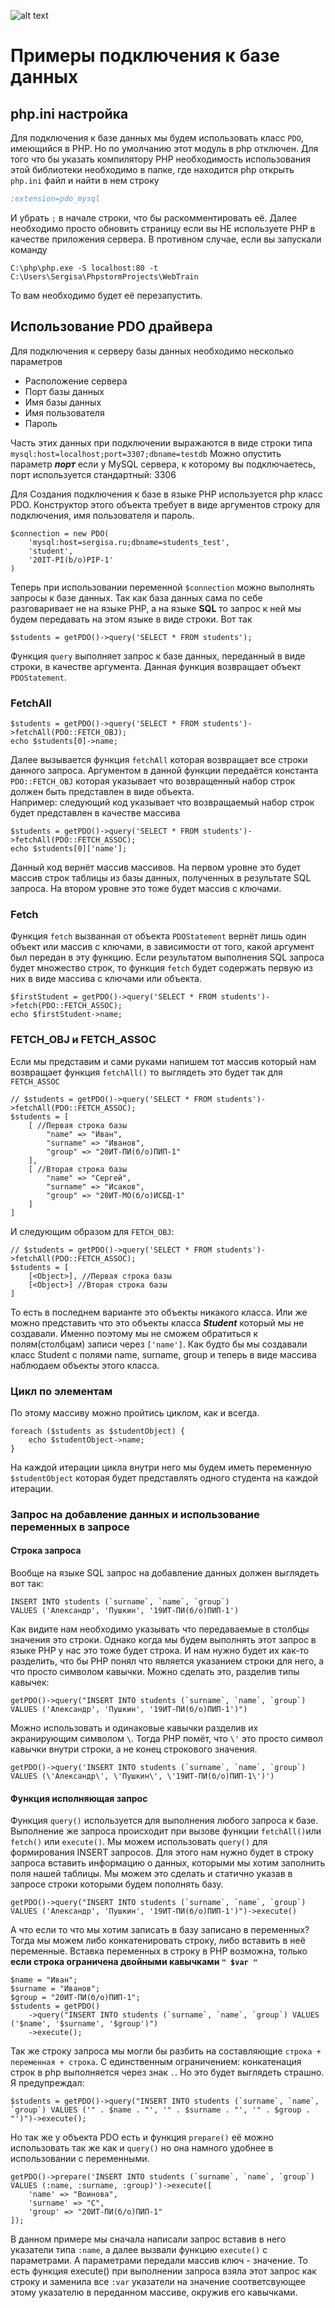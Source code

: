 ![alt text](https://github.com/Sergisa/WebTrain/blob/master/webTrain.png?raw=true)

# Примеры подключения к базе данных

## php.ini настройка

Для подключения к базе данных мы будем использовать класс ``PDO``, имеющийся в PHP. Но по умолчанию этот модуль в php
отключен. Для того что бы указать компилятору PHP необходимость использования этой библиотеки необходимо в папке, где
находится php открыть ``php.ini`` файл и найти в нем строку

```ini
;extension=pdo_mysql
```

И убрать ``;`` в начале строки, что бы раскомментировать её. Далее необходимо просто обновить страницу если вы НЕ
используете PHP в качестве приложения сервера. В противном случае, если вы запускали команду

```shell
C:\php\php.exe -S localhost:80 -t C:\Users\Sergisa\PhpstormProjects\WebTrain
```

То вам необходимо будет её перезапустить.

## Использование PDO драйвера

Для подключения к серверу базы данных необходимо несколько параметров

* Расположение сервера
* Порт базы данных
* Имя базы данных
* Имя пользователя
* Пароль

Часть этих данных при подключении выражаются в виде строки типа ``mysql:host=localhost;port=3307;dbname=testdb``
Можно опустить параметр _**порт**_ если у MySQL сервера, к которому вы подключаетесь, порт используется стандартный:
3306

Для Создания подключения к базе в языке PHP используется php класс PDO. Конструктор этого объекта требует в виде
аргументов
строку для подключения, имя пользователя и пароль.

```injectablephp
$connection = new PDO(
    'mysql:host=sergisa.ru;dbname=students_test',
    'student',
    '20IT-PI(b/o)PIP-1'
)
```

Теперь при использовании переменной ``$connection`` можно выполнять запросы к базе данных. Так как база данных сама по
себе разговаривает не на языке PHP, а на языке **SQL** то запрос к ней мы будем передавать на этом языке в виде строки.
Вот так

```injectablephp
$students = getPDO()->query('SELECT * FROM students');
```

Функция ```query``` выполняет запрос к базе данных, переданный в виде строки, в качестве аргумента.
Данная функция возвращает объект ``PDOStatement``.

### FetchAll

```injectablephp
$students = getPDO()->query('SELECT * FROM students')->fetchAll(PDO::FETCH_OBJ);
echo $students[0]->name;
```

Далее вызывается функция ``fetchAll`` которая возвращает все строки данного запроса. Аргументом в данной функции
передаётся константа ``PDO::FETCH_OBJ`` которая указывает что возвращенный набор строк должен быть представлен в виде
объекта.  
Например: следующий код указывает что возвращаемый набор строк будет представлен в качестве массива

```injectablephp
$students = getPDO()->query('SELECT * FROM students')->fetchAll(PDO::FETCH_ASSOC);
echo $students[0]['name'];
```

Данный код вернёт массив массивов. На первом уровне это будет массив строк таблицы из базы данных, полученных в
результате SQL запроса. На втором уровне это тоже будет массив с ключами.

### Fetch

Функция ``fetch`` вызванная от объекта ``PDOStatement`` вернёт лишь один объект или массив с ключами, в зависимости от
того, какой аргумент был передан в эту функцию. Если результатом выполнения SQL запроса будет множество строк, то
функция ``fetch`` будет содержать первую из них в виде массива с ключами или объекта.

```injectablephp
$firstStudent = getPDO()->query('SELECT * FROM students')->fetch(PDO::FETCH_ASSOC);
echo $firstStudent->name;
```

### FETCH_OBJ и FETCH_ASSOC

Если мы представим и сами руками напишем тот массив который нам возвращает функция ``fetchAll()`` то выглядеть это будет
так для ``FETCH_ASSOC``

```injectablephp
// $students = getPDO()->query('SELECT * FROM students')->fetchAll(PDO::FETCH_ASSOC);
$students = [
    [ //Первая строка базы
        "name" => "Иван",
        "surname" => "Иванов",
        "group" => "20ИТ-ПИ(б/о)ПИП-1"
    ],
    [ //Вторая строка базы
        "name" => "Сергей",
        "surname" => "Исаков",
        "group" => "20ИТ-МО(б/о)ИСБД-1"
    ]
]
```

И следующим образом для ``FETCH_OBJ``:

```injectablephp
// $students = getPDO()->query('SELECT * FROM students')->fetchAll(PDO::FETCH_ASSOC);
$students = [
    [<Object>], //Первая строка базы
    [<Object>] //Вторая строка базы
]
```

То есть в последнем варианте это объекты никакого класса. Или же можно представить что это объекты класса _**Student**_
который мы не создавали. Именно поэтому мы не сможем обратиться к полям(столбцам) записи через ``['name']``. Как будто
бы мы создавали класс Student с полями name, surname, group и теперь в виде массива наблюдаем объекты этого класса.

### Цикл по элементам

По этому массиву можно пройтись циклом, как и всегда.

```injectablephp
foreach ($students as $studentObject) {
    echo $studentObject->name;
}
```

На каждой итерации цикла внутри него мы будем иметь переменную ``$studentObject`` которая будет представлять одного
студента на каждой итерации.

### Запрос на добавление данных и использование переменных в запросе

#### Строка запроса

Вообще на языке SQL запрос на добавление данных должен выглядеть вот так:

```mysql
INSERT INTO students (`surname`, `name`, `group`)
VALUES ('Александр', 'Пушкин', '19ИТ-ПИ(б/о)ПИП-1')
```

Как видите нам необходимо указывать что передаваемые в столбцы значения это строки. Однако когда мы будем выполнять этот
запрос в языке PHP у нас это тоже будет строка. И нам нужно будет их как-то разделить, что бы PHP понял что является
указанием строки для него, а что просто символом кавычки.
Можно сделать это, разделив типы кавычек:

```injectablephp
getPDO()->query("INSERT INTO students (`surname`, `name`, `group`) VALUES ('Александр', 'Пушкин', '19ИТ-ПИ(б/о)ПИП-1')")
```

Можно использовать и одинаковые кавычки разделив их экранирующим символом `\`. Тогда PHP помёт, что ``\'`` это просто
символ кавычки внутри строки, а не конец строкового значения.

```injectablephp
getPDO()->query('INSERT INTO students (`surname`, `name`, `group`) VALUES (\'Александр\', \'Пушкин\', \'19ИТ-ПИ(б/о)ПИП-1\')')
```

#### Функция исполняющая запрос

Функция ``query()`` используется для выполнения любого запроса к базе. Выполнение же запроса происходит при вызове
функции ``fetchAll()``или ``fetch()`` или ``execute()``. Мы можем использовать ``query()`` для формирования INSERT
запросов. Для этого нам нужно будет в строку запроса вставить информацию о данных, которыми мы хотим заполнить поля
нашей таблицы. Мы можем это сделать и статично указав в запросе строки которыми будем пополнять базу.

```injectablephp
getPDO()->query("INSERT INTO students (`surname`, `name`, `group`) VALUES ('Александр', 'Пушкин', '19ИТ-ПИ(б/о)ПИП-1')")->execute()
```

А что если то что мы хотим записать в базу записано в переменных? Тогда мы можем либо конкатенировать строку, либо
вставить в неё переменные.
Вставка переменных в строку в PHP возможна, только **если строка ограничена двойными кавычками ``" $var "``**

```injectablephp
$name = "Иван";
$surname = "Иванов";
$group = "20ИТ-ПИ(б/о)ПИП-1";
$students = getPDO()
    ->query("INSERT INTO students (`surname`, `name`, `group`) VALUES ('$name', '$surname', '$group')")
    ->execute();
```

Так же строку запроса мы могли бы разбить на составляющие `строка + переменная + строка`. С единственным ограничением:
конкатенация строк в php выполняется через знак ``.``. Но это будет выглядеть страшно. Я предупреждал:

```injectablephp
$students = getPDO()->query("INSERT INTO students (`surname`, `name`, `group`) VALUES ('" . $name . "', '" . $surname . "', '" . $group . "')")->execute();
```

Но так же у объекта PDO есть и функция ``prepare()`` её можно использовать так же как и ``query()`` но она намного
удобнее в использовании с переменными.

```injectablephp
getPDO()->prepare('INSERT INTO students (`surname`, `name`, `group`) VALUES (:name, :surname, :group)')->execute([
    'name' => "Воинова",
    'surname' => "C",
    'group' => "20ИТ-ПИ(б/о)ПИП-1"
]);
```

В данном примере мы сначала написали запрос вставив в него указатели типа ``:name``, а далее вызвали функцию `execute()`
с параметрами. А параметрами передали массив ключ - значение. То есть функция execute() при выполнении запроса взяла
этот запрос как строку и заменила все `:var` указатели на значение соответсвующее этому указателю в переданном массиве,
окружив его кавычками.